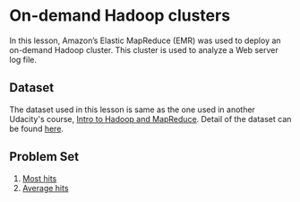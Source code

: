# On-demand Hadoop clusters
In this lesson, Amazon’s Elastic MapReduce (EMR) was used to deploy an on-demand Hadoop cluster. This cluster is used to analyze a Web server log file.

## Dataset
The dataset used in this lesson is same as the one used in another Udacity's course, [Intro to Hadoop and MapReduce](https://www.udacity.com/course/intro-to-hadoop-and-mapreduce--ud617). Detail of the dataset can be found [here](https://github.com/weichiet/Intro-to-Hadoop-and-MapReduce/tree/master/web_server_log).

## Problem Set
1. [Most hits](./most-hits)
2. [Average hits](./avg-hits)
